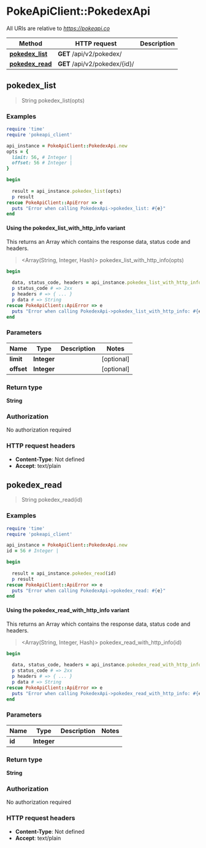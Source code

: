 # PokeApiClient::PokedexApi

All URIs are relative to *https://pokeapi.co*

| Method | HTTP request | Description |
| ------ | ------------ | ----------- |
| [**pokedex_list**](PokedexApi.md#pokedex_list) | **GET** /api/v2/pokedex/ |  |
| [**pokedex_read**](PokedexApi.md#pokedex_read) | **GET** /api/v2/pokedex/{id}/ |  |


## pokedex_list

> String pokedex_list(opts)



### Examples

```ruby
require 'time'
require 'pokeapi_client'

api_instance = PokeApiClient::PokedexApi.new
opts = {
  limit: 56, # Integer | 
  offset: 56 # Integer | 
}

begin
  
  result = api_instance.pokedex_list(opts)
  p result
rescue PokeApiClient::ApiError => e
  puts "Error when calling PokedexApi->pokedex_list: #{e}"
end
```

#### Using the pokedex_list_with_http_info variant

This returns an Array which contains the response data, status code and headers.

> <Array(String, Integer, Hash)> pokedex_list_with_http_info(opts)

```ruby
begin
  
  data, status_code, headers = api_instance.pokedex_list_with_http_info(opts)
  p status_code # => 2xx
  p headers # => { ... }
  p data # => String
rescue PokeApiClient::ApiError => e
  puts "Error when calling PokedexApi->pokedex_list_with_http_info: #{e}"
end
```

### Parameters

| Name | Type | Description | Notes |
| ---- | ---- | ----------- | ----- |
| **limit** | **Integer** |  | [optional] |
| **offset** | **Integer** |  | [optional] |

### Return type

**String**

### Authorization

No authorization required

### HTTP request headers

- **Content-Type**: Not defined
- **Accept**: text/plain


## pokedex_read

> String pokedex_read(id)



### Examples

```ruby
require 'time'
require 'pokeapi_client'

api_instance = PokeApiClient::PokedexApi.new
id = 56 # Integer | 

begin
  
  result = api_instance.pokedex_read(id)
  p result
rescue PokeApiClient::ApiError => e
  puts "Error when calling PokedexApi->pokedex_read: #{e}"
end
```

#### Using the pokedex_read_with_http_info variant

This returns an Array which contains the response data, status code and headers.

> <Array(String, Integer, Hash)> pokedex_read_with_http_info(id)

```ruby
begin
  
  data, status_code, headers = api_instance.pokedex_read_with_http_info(id)
  p status_code # => 2xx
  p headers # => { ... }
  p data # => String
rescue PokeApiClient::ApiError => e
  puts "Error when calling PokedexApi->pokedex_read_with_http_info: #{e}"
end
```

### Parameters

| Name | Type | Description | Notes |
| ---- | ---- | ----------- | ----- |
| **id** | **Integer** |  |  |

### Return type

**String**

### Authorization

No authorization required

### HTTP request headers

- **Content-Type**: Not defined
- **Accept**: text/plain

